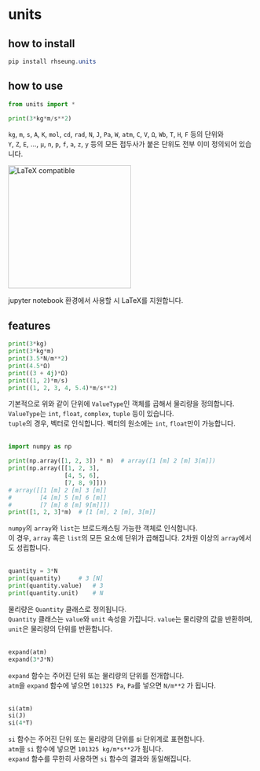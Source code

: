 # units

## how to install
```powershell
pip install rhseung.units
```

## how to use
```py
from units import *

print(3*kg*m/s**2)
```

`kg`, `m`, `s`, `A`, `K`, `mol`, `cd`, `rad`, `N`, `J`, `Pa`, `W`, `atm`, `C`, `V`, `Ω`, `Wb`, `T`, `H`, `F` 등의 단위와  
`Y`, `Z`, `E`, ..., `μ`, `n`, `p`, `f`, `a`, `z`, `y` 등의 모든 접두사가 붙은 단위도 전부 이미 정의되어 있습니다.

<img src="https://github.com/rhseung/units/assets/56152093/5a124ebd-803f-4eb1-96b9-3788820695b8)https://github.com/rhseung/units/assets/56152093/5a124ebd-803f-4eb1-96b9-3788820695b8" alt="LaTeX compatible" width="250"/>  

jupyter notebook 환경에서 사용할 시 LaTeX를 지원합니다.

## features
```py
print(3*kg)
print(3*kg*m)
print(3.5*N/m**2)
print(4.5*Ω)
print((3 + 4j)*Ω)
print((1, 2)*m/s)
print((1, 2, 3, 4, 5.4)*m/s**2)
```
기본적으로 위와 같이 단위에 `ValueType`인 객체를 곱해서 물리량을 정의합니다.  
`ValueType`는 `int`, `float`, `complex`, `tuple` 등이 있습니다.  
`tuple`의 경우, 벡터로 인식합니다. 벡터의 원소에는 `int`, `float`만이 가능합니다.  
<br>
```py
import numpy as np

print(np.array([1, 2, 3]) * m)  # array([1 [m] 2 [m] 3[m]])
print(np.array([[1, 2, 3],
                [4, 5, 6],
                [7, 8, 9]]))
# array([[1 [m] 2 [m] 3 [m]]
#        [4 [m] 5 [m] 6 [m]]
#        [7 [m] 8 [m] 9[m]]])
print([1, 2, 3]*m)  # [1 [m], 2 [m], 3[m]]
```
`numpy`의 `array`와 `list`는 브로드캐스팅 가능한 객체로 인식합니다.  
이 경우, `array` 혹은 `list`의 모든 요소에 단위가 곱해집니다. 2차원 이상의 `array`에서도 성립합니다.  
<br>  
```py
quantity = 3*N
print(quantity)     # 3 [N]
print(quantity.value)   # 3
print(quantity.unit)    # N
```
물리량은 `Quantity` 클래스로 정의됩니다.  
`Quantity` 클래스는 `value`와 `unit` 속성을 가집니다. `value`는 물리량의 값을 반환하며, `unit`은 물리량의 단위를 반환합니다.  
<br>
```py
expand(atm)
expand(3*J*N)
```
`expand` 함수는 주어진 단위 또는 물리량의 단위를 전개합니다.  
`atm`을 `expand` 함수에 넣으면 `101325 Pa`, `Pa`를 넣으면 `N/m**2` 가 됩니다.  
<br>
```py
si(atm)
si(J)
si(4*T)
```
`si` 함수는 주어진 단위 또는 물리량의 단위를 si 단위계로 표현합니다.  
`atm`을 `si` 함수에 넣으면 `101325 kg/m*s**2`가 됩니다.  
`expand` 함수를 무한히 사용하면 `si` 함수의 결과와 동일해집니다.  
